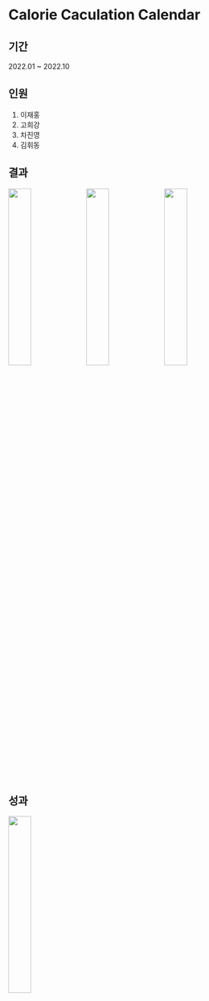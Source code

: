 # Calorie Caculation Calendar

## 기간
2022.01 ~ 2022.10

## 인원
1. 이재홍
2. 고희강
3. 차진영
4. 김휘동

## 결과
<img src="https://github.com/jaehong9809/2022-cap-ccp/assets/83408593/7413be43-399f-4dfc-90cb-714d8b7c395f" width="30%">
<img src="https://github.com/jaehong9809/2022-cap-ccp/assets/83408593/4526e1ba-e0e9-4ce6-aff1-8fced4dc352a" width="30%">
<img src="https://github.com/jaehong9809/2022-cap-ccp/assets/83408593/4def73e4-3e40-4ce9-a709-8f5b127e7682" width="30%">

## 성과
<img src="https://github.com/jaehong9809/2022-cap-ccp/assets/83408593/07c2f035-36c0-46fa-a1ec-cc3393c8d226" width="30%">



